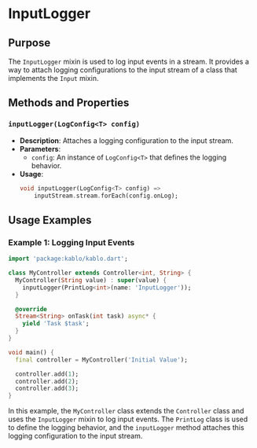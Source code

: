 # InputLogger

## Purpose

The `InputLogger` mixin is used to log input events in a stream. It provides a way to attach logging configurations to the input stream of a class that implements the `Input` mixin.

## Methods and Properties

### `inputLogger(LogConfig<T> config)`

- **Description**: Attaches a logging configuration to the input stream.
- **Parameters**:
  - `config`: An instance of `LogConfig<T>` that defines the logging behavior.
- **Usage**:
  ```dart
  void inputLogger(LogConfig<T> config) =>
      inputStream.stream.forEach(config.onLog);
  ```

## Usage Examples

### Example 1: Logging Input Events

```dart
import 'package:kablo/kablo.dart';

class MyController extends Controller<int, String> {
  MyController(String value) : super(value) {
    inputLogger(PrintLog<int>(name: 'InputLogger'));
  }

  @override
  Stream<String> onTask(int task) async* {
    yield 'Task $task';
  }
}

void main() {
  final controller = MyController('Initial Value');

  controller.add(1);
  controller.add(2);
  controller.add(3);
}
```

In this example, the `MyController` class extends the `Controller` class and uses the `InputLogger` mixin to log input events. The `PrintLog` class is used to define the logging behavior, and the `inputLogger` method attaches this logging configuration to the input stream.
